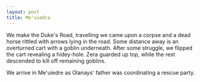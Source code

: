 ```yaml
---
layout: post
title: Me'uiedra
---
```

We make the Duke's Road, travelling we came upon a corpse and a dead horse rittled with arrows lying in the road. Some distance away is an overturned cart with a goblin underneath. After some struggle, we flipped the cart revealing a hidey-hole. Zera guarded up top, while the rest descended to kill off remaining goblins.

We arrive in Me'uiedre as Olanays' father was coordinating a rescue party.
